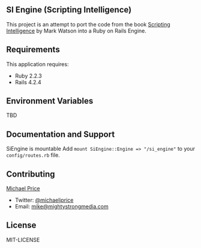 SI Engine (Scripting Intelligence)
---------
This project is an attempt to port the code from the book [Scripting Intelligence](http://www.apress.com/9781430223511) by Mark Watson into a Ruby on Rails Engine.

Requirements
------------
This application requires:
- Ruby 2.2.3
- Rails 4.2.4

Environment Variables
---------------------
TBD

Documentation and Support
-------------------------
SiEngine is mountable
Add `mount SiEngine::Engine => "/si_engine"` to your `config/routes.rb` file.

Contributing
------------
[Michael Price](http://www.linkedin.com/in/michaeljohnprice/)

* Twitter: [@michaeljprice](https://twitter.com/michaeljprice)
* Email: <mike@mightystrongmedia.com>

License
-------
MIT-LICENSE
